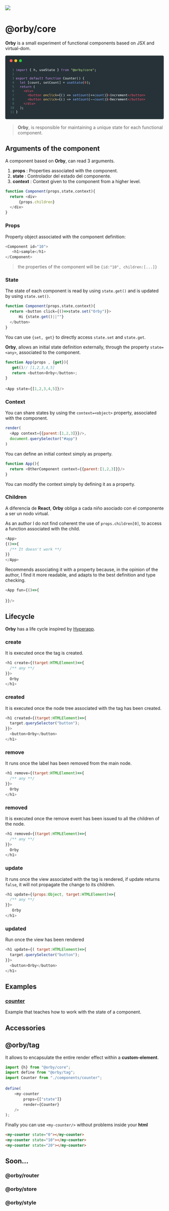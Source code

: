 
<img src="assets/logo.png" width="280px"/> 

# @orby/core

**Orby** is a small experiment of functional components based on JSX and virtual-dom.

[![Counter](assets/counter.png)](https://codesandbox.io/s/lpk8wy0njz)

> **Orby**, is responsible for maintaining a unique state for each functional component.

## Arguments of the component

A component based on **Orby**, can read 3 arguments.

1. **props** : Properties associated with the component.
2. **state** : Controlador del estado del componente.
3. **context** : Context given to the component from a higher level.

```js
function Component(props,state,context){
  return <div>
      {props.children}
  </div>
}
```

### Props

Property object associated with the component definition:

```js
<Component id="10">
   <h1>sample</h1> 
</Component>

```
> the properties of the component will be `{id:"10", children:[...]}`

### State

The state of each component is read by using `state.get()` and is updated by using `state.set()`.

```js
function Component(props,state,context){
  return <button click={()=>state.set("Orby")}>
      Hi {state.get()||""}
  </button>
}
```

You can use `{set, get}` to directly access `state.set` and `state.get`.

**Orby**, allows an initial state definition externally, through the property `state=<any>`, associated to the component.

```js
function App(props , {get}){
   get()// [1,2,3,4,5]
   return <button>Orby</button>;
}

<App state={[1,2,3,4,5]}/>
```

### Context

You can share states by using the `context=<object>` property, associated with the component.

```js
render(
  <App context={{parent:[1,2,3]}}/>,
  document.querySelector("#app")
)
```

You can define an initial context simply as property.

```js
function App(){
  return <OtherComponent context={{parent:[1,2,3]}}/>
}
```

You can modify the context simply by defining it as a property.

### Children

A diferencia de **React**, **Orby** obliga a cada niño asociado con el componente a ser un nodo virtual.

As an author I do not find coherent the use of `props.children[0]`, to access a function associated with the child.

```js
<App>
{()=>{
  /** It doesn't work **/
}}
</App>
```

Recommends associating it with a property because, in the opinion of the author, I find it more readable, and adapts to the best definition and type checking.

```js
<App fun={()=>{

}}/>
```

## Lifecycle

**Orby** has a life cycle inspired by [Hyperapp](https://github.com/jorgebucaran/hyperapp).

### create

It is executed once the tag is created.

```js
<h1 create={(target:HTMLElement)=>{
  /** any **/
}}>
  Orby
</h1>
```

### created

It is executed once the node tree associated with the tag has been created.

```js
<h1 created={(target:HTMLElement)=>{
  target.querySelector("button");
}}>
  <button>Orby</button>  
</h1>
```

### remove

It runs once the label has been removed from the main node.

```js
<h1 remove={(target:HTMLElement)=>{
  /** any **/
}}>
  Orby
</h1>
```
### removed

It is executed once the remove event has been issued to all the children of the node.

```js
<h1 removed={(target:HTMLElement)=>{
  /** any **/
}}>
  Orby
</h1>
```

### update

It runs once the view associated with the tag is rendered, if update returns `false`, it will not propagate the change to its children.

```js
<h1 update={(props:Object, target:HTMLElement)=>{
  /** any **/
}}>
   Orby
</h1>
```
### updated

Run once the view has been rendered

```js
<h1 update={( target:HTMLElement)=>{
  target.querySelector("button");
}}>
  <button>Orby</button>  
</h1>
```

## Examples

### [counter](https://codesandbox.io/s/lpk8wy0njz)

Example that teaches how to work with the state of a component.

## Accessories

## @orby/tag

It allows to encapsulate the entire render effect within a **custom-element**.

```js
import {h} from "@orby/core";
import define from "@orby/tag";
import Counter from "./components/counter";

define(
    <my-counter
        props={["state"]}
        render={Counter}
    />
);
```

Finally you can use `<my-counter/>` without problems inside your **html**

```html
<my-counter state="0"></my-counter>
<my-counter state="10"></my-counter>
<my-counter state="20"></my-counter>
```

## Soon...

### @orby/router 
### @orby/store
### @orby/style

